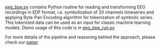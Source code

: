 [eeg_bpe.py](https://github.com/catvasily/eegfhabrainage/blob/feature/nikolay/eeg_bpe/eeg_bpe.py) contains Python routine for reading and transforming EEG recordings in EDF format, i.e. symbolization of 20 channels timeseries and applying Byte-Pair Encoding algorithm for tokenization of symbolic series.
This tokenized data can be used as an input for classic machine learning models. Demo usage of this code is in [eeg_bpe_run.py](https://github.com/catvasily/eegfhabrainage/blob/feature/nikolay/eeg_bpe/eeg_bpe_run.py)

For more details of the pipeline and reasoning behind the approach, please check our [paper](https://github.com/catvasily/eegfhabrainage/blob/feature/nikolay/eeg_bpe/Byte-Pair%20encoding%20for%20EEG_Klymenko.pdf)
